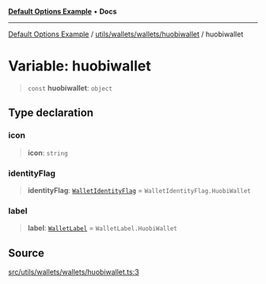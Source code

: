 [**Default Options Example**](../../../../../README.md) • **Docs**

***

[Default Options Example](../../../../../modules.md) / [utils/wallets/wallets/huobiwallet](../README.md) / huobiwallet

# Variable: huobiwallet

> `const` **huobiwallet**: `object`

## Type declaration

### icon

> **icon**: `string`

### identityFlag

> **identityFlag**: [`WalletIdentityFlag`](../../../types/enumerations/WalletIdentityFlag.md) = `WalletIdentityFlag.HuobiWallet`

### label

> **label**: [`WalletLabel`](../../../types/enumerations/WalletLabel.md) = `WalletLabel.HuobiWallet`

## Source

[src/utils/wallets/wallets/huobiwallet.ts:3](https://github.com/bgd-labs/fe-shared/blob/022d31eeb7e61eeffe2ddf65992458f822122ffc/src/utils/wallets/wallets/huobiwallet.ts#L3)
